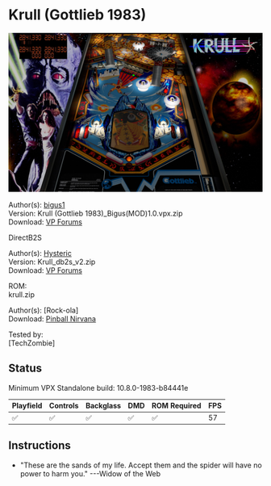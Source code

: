 # Krull (Gottlieb 1983)

![Table Preview](../../images/vpx-krull-preview.jpg)

Author(s): [bigus1](https://www.vpforums.org/index.php?showuser=107629)  
Version:  Krull (Gottlieb 1983)_Bigus(MOD)1.0.vpx.zip  
Download:  [VP Forums](https://www.vpforums.org/index.php?app=downloads&showfile=15479)

DirectB2S

Author(s): [Hysteric](https://www.vpforums.org/index.php?showuser=90173)  
Version: Krull_db2s_v2.zip  
Download:  [VP Forums](https://www.vpforums.org/index.php?app=downloads&showfile=10274)

ROM:  
krull.zip

Author(s): [Rock-ola]  
Download:  [Pinball Nirvana](https://pinballnirvana.com/forums/resources/krull.2011/)

Tested by:  
[TechZombie]

## Status 

Minimum VPX Standalone build: 10.8.0-1983-b84441e  

| Playfield | Controls | Backglass | DMD | ROM Required | FPS | 
|-----------|----------|-----------|-----|--------------|-----|
| :white_check_mark: | :white_check_mark: | :white_check_mark: | :white_check_mark: | :white_check_mark: | 57 |

## Instructions

- "These are the sands of my life. Accept them and the spider will have no power to harm you." ---Widow of the Web
